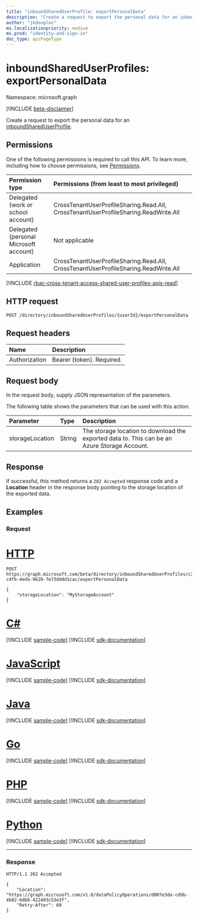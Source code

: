 ```yaml
---
title: "inboundSharedUserProfile: exportPersonalData"
description: "Create a request to export the personal data for an inboundSharedUserProfile."
author: "jkdouglas"
ms.localizationpriority: medium
ms.prod: "identity-and-sign-in"
doc_type: apiPageType
---
```


# inboundSharedUserProfiles: exportPersonalData

Namespace: microsoft.graph

[!INCLUDE [beta-disclaimer](../../includes/beta-disclaimer.md)]

Create a request to export the personal data for an [inboundSharedUserProfile](../resources/inboundshareduserprofile.md).

## Permissions

One of the following permissions is required to call this API. To learn more, including how to choose permissions, see [Permissions](/graph/permissions-reference).

|Permission type|Permissions (from least to most privileged)|
|:---|:---|
|Delegated (work or school account)|CrossTenantUserProfileSharing.Read.All, CrossTenantUserProfileSharing.ReadWrite.All|
|Delegated (personal Microsoft account)|Not applicable|
|Application|CrossTenantUserProfileSharing.Read.All, CrossTenantUserProfileSharing.ReadWrite.All|

[!INCLUDE [rbac-cross-tenant-access-shared-user-profiles-apis-read](../includes/rbac-for-apis/rbac-cross-tenant-access-shared-user-profiles-apis-read.md)]

## HTTP request

<!-- {
  "blockType": "ignored"
}
-->

``` http
POST /directory/inboundSharedUserProfiles/{userId}/exportPersonalData
```

## Request headers

|Name|Description|
|:---|:---|
|Authorization|Bearer {token}. Required.|

## Request body

In the request body, supply JSON representation of the parameters.

The following table shows the parameters that can be used with this action.

|Parameter|Type|Description|
|:---|:---|:---|
|storageLocation|String|The storage location to download the exported data to. This can be an Azure Storage Account.|

## Response

If successful, this method returns a `202 Accepted` response code and a **Location** header in the response body pointing to the storage location of the exported data.

## Examples

### Request

# [HTTP](#tab/http)
<!-- {
  "blockType": "request",
  "name": "inboundshareduserprofile_exportpersonaldata"
}
-->

``` http
POST https://graph.microsoft.com/beta/directory/inboundSharedUserProfiles/c228b2ae-c4fb-4eda-9620-7e73dddd1cac/exportPersonalData

{
    "storageLocation": "MyStorageAccount"
}
```

# [C#](#tab/csharp)
[!INCLUDE [sample-code](../includes/snippets/csharp/inboundshareduserprofile-exportpersonaldata-csharp-snippets.md)]
[!INCLUDE [sdk-documentation](../includes/snippets/snippets-sdk-documentation-link.md)]

# [JavaScript](#tab/javascript)
[!INCLUDE [sample-code](../includes/snippets/javascript/inboundshareduserprofile-exportpersonaldata-javascript-snippets.md)]
[!INCLUDE [sdk-documentation](../includes/snippets/snippets-sdk-documentation-link.md)]

# [Java](#tab/java)
[!INCLUDE [sample-code](../includes/snippets/java/inboundshareduserprofile-exportpersonaldata-java-snippets.md)]
[!INCLUDE [sdk-documentation](../includes/snippets/snippets-sdk-documentation-link.md)]

# [Go](#tab/go)
[!INCLUDE [sample-code](../includes/snippets/go/inboundshareduserprofile-exportpersonaldata-go-snippets.md)]
[!INCLUDE [sdk-documentation](../includes/snippets/snippets-sdk-documentation-link.md)]

# [PHP](#tab/php)
[!INCLUDE [sample-code](../includes/snippets/php/inboundshareduserprofile-exportpersonaldata-php-snippets.md)]
[!INCLUDE [sdk-documentation](../includes/snippets/snippets-sdk-documentation-link.md)]

# [Python](#tab/python)
[!INCLUDE [sample-code](../includes/snippets/python/inboundshareduserprofile-exportpersonaldata-python-snippets.md)]
[!INCLUDE [sdk-documentation](../includes/snippets/snippets-sdk-documentation-link.md)]

---

### Response

<!-- {
  "blockType": "response",
  "truncated": true,
  "@odata.type": "microsoft.graph.inboundSharedUserProfile"
}
-->

``` http
HTTP/1.1 202 Accepted

{
    "Location": "https://graph.microsoft.com/v1.0/dataPolicyOperations/d007e3da-cd9b-4b02-8d66-422403c53e3f",
    "Retry-After": 60
}
```
